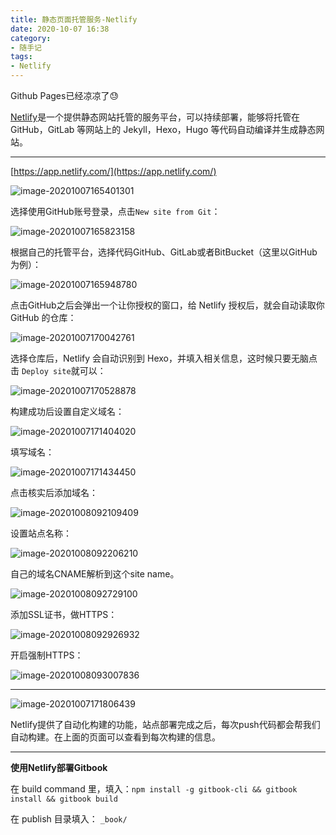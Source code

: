 ```yaml
---
title: 静态页面托管服务-Netlify
date: 2020-10-07 16:38
category:
- 随手记
tags:
- Netlify
---
```


Github Pages已经凉凉了😓

[Netlify](https://app.netlify.com/)是一个提供静态网站托管的服务平台，可以持续部署，能够将托管在 GitHub，GitLab 等网站上的 Jekyll，Hexo，Hugo 等代码自动编译并生成静态网站。

<!--more-->

---

[https://app.netlify.com/](https://app.netlify.com/)

![image-20201007165401301](https://images.shiguangping.com/imgs/20201007165401.png)

选择使用GitHub账号登录，点击`New site from Git`：

![image-20201007165823158](https://images.shiguangping.com/imgs/20201007165823.png)

根据自己的托管平台，选择代码GitHub、GitLab或者BitBucket（这里以GitHub为例）：

![image-20201007165948780](https://images.shiguangping.com/imgs/20201007165948.png)

点击GitHub之后会弹出一个让你授权的窗口，给 Netlify 授权后，就会自动读取你 GitHub 的仓库：

![image-20201007170042761](https://images.shiguangping.com/imgs/20201007170042.png)

选择仓库后，Netlify 会自动识别到 Hexo，并填入相关信息，这时候只要无脑点击 `Deploy site`就可以：

![image-20201007170528878](https://images.shiguangping.com/imgs/20201007170528.png)

构建成功后设置自定义域名：

![image-20201007171404020](https://images.shiguangping.com/imgs/20201007171404.png)

填写域名：

![image-20201007171434450](https://images.shiguangping.com/imgs/20201007171434.png)

点击核实后添加域名：

![image-20201008092109409](https://images.shiguangping.com/imgs/20201008092109.png)

设置站点名称：

![image-20201008092206210](https://images.shiguangping.com/imgs/20201008092206.png)

自己的域名CNAME解析到这个site name。

![image-20201008092729100](https://images.shiguangping.com/imgs/20201008092729.png)

添加SSL证书，做HTTPS：

![image-20201008092926932](https://images.shiguangping.com/imgs/20201008092926.png)

开启强制HTTPS：

![image-20201008093007836](https://images.shiguangping.com/imgs/20201008093007.png)

---

![image-20201007171806439](https://images.shiguangping.com/imgs/20201007171806.png)

Netlify提供了自动化构建的功能，站点部署完成之后，每次push代码都会帮我们自动构建。在上面的页面可以查看到每次构建的信息。

---

**使用Netlify部署Gitbook**

在 build command 里，填入：`npm install -g gitbook-cli && gitbook install && gitbook build`

在 publish 目录填入： `_book/` 

